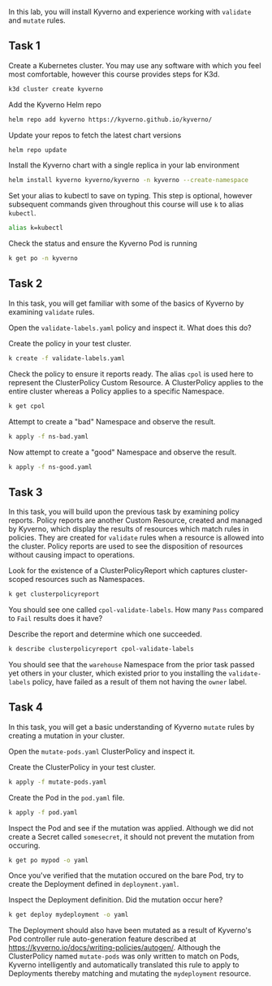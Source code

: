 In this lab, you will install Kyverno and experience working with `validate` and `mutate` rules.

## Task 1

Create a Kubernetes cluster. You may use any software with which you feel most comfortable,
however this course provides steps for K3d.

```sh
k3d cluster create kyverno
```

Add the Kyverno Helm repo

```sh
helm repo add kyverno https://kyverno.github.io/kyverno/
```

Update your repos to fetch the latest chart versions

```sh
helm repo update
```

Install the Kyverno chart with a single replica in your lab environment

```sh
helm install kyverno kyverno/kyverno -n kyverno --create-namespace
```

Set your alias to kubectl to save on typing. This step is optional, however
subsequent commands given throughout this course will use `k` to alias `kubectl`.

```sh
alias k=kubectl
```

Check the status and ensure the Kyverno Pod is running

```sh
k get po -n kyverno
```

## Task 2

In this task, you will get familiar with some of the basics of Kyverno by
examining `validate` rules.

Open the `validate-labels.yaml` policy and inspect it. What does this do?

Create the policy in your test cluster.

```sh
k create -f validate-labels.yaml
```

Check the policy to ensure it reports ready. The alias `cpol` is used here to represent the ClusterPolicy Custom Resource.
A ClusterPolicy applies to the entire cluster whereas a Policy applies to a specific Namespace.

```sh
k get cpol
```

Attempt to create a "bad" Namespace and observe the result.

```sh
k apply -f ns-bad.yaml
```

Now attempt to create a "good" Namespace and observe the result.

```sh
k apply -f ns-good.yaml
```

## Task 3

In this task, you will build upon the previous task by examining policy reports. Policy reports are another
Custom Resource, created and managed by Kyverno, which display the results of resources which match rules in
policies. They are created for `validate` rules when a resource is allowed into the cluster. Policy reports
are used to see the disposition of resources without causing impact to operations.

Look for the existence of a ClusterPolicyReport which captures cluster-scoped resources such as Namespaces.

```sh
k get clusterpolicyreport
```

You should see one called `cpol-validate-labels`. How many `Pass` compared to `Fail` results does it have?

Describe the report and determine which one succeeded.

```sh
k describe clusterpolicyreport cpol-validate-labels
```

You should see that the `warehouse` Namespace from the prior task passed yet others in your cluster,
which existed prior to you installing the `validate-labels` policy, have failed as a result of them
not having the `owner` label.

## Task 4

In this task, you will get a basic understanding of Kyverno `mutate` rules by creating a mutation in your cluster.

Open the `mutate-pods.yaml` ClusterPolicy and inspect it.

Create the ClusterPolicy in your test cluster.

```sh
k apply -f mutate-pods.yaml
```

Create the Pod in the `pod.yaml` file.

```sh
k apply -f pod.yaml
```

Inspect the Pod and see if the mutation was applied.
Although we did not create a Secret called `somesecret`, it should not prevent the mutation from occuring.

```sh
k get po mypod -o yaml
```

Once you've verified that the mutation occured on the bare Pod, try to create the Deployment defined in `deployment.yaml`.

Inspect the Deployment definition. Did the mutation occur here?

```sh
k get deploy mydeployment -o yaml
```

The Deployment should also have been mutated as a result of Kyverno's Pod controller rule auto-generation
feature described at https://kyverno.io/docs/writing-policies/autogen/. Although the ClusterPolicy named
`mutate-pods` was only written to match on Pods, Kyverno intelligently and automatically translated this
rule to apply to Deployments thereby matching and mutating the `mydeployment` resource.
